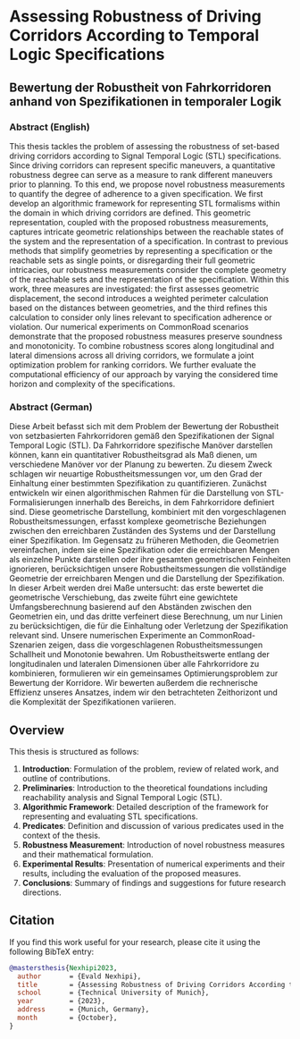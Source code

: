 # Assessing Robustness of Driving Corridors According to Temporal Logic Specifications

## Bewertung der Robustheit von Fahrkorridoren anhand von Spezifikationen in temporaler Logik

### Abstract (English)
This thesis tackles the problem of assessing the robustness of set-based driving corridors according to Signal Temporal Logic (STL) specifications. Since driving corridors can represent specific maneuvers, a quantitative robustness degree can serve as a measure to rank different maneuvers prior to planning. To this end, we propose novel robustness measurements to quantify the degree of adherence to a given specification. We first develop an algorithmic framework for representing STL formalisms within the domain in which driving corridors are defined. This geometric representation, coupled with the proposed robustness measurements, captures intricate geometric relationships between the reachable states of the system and the representation of a specification. In contrast to previous methods that simplify geometries by representing a specification or the reachable sets as single points, or disregarding their full geometric intricacies, our robustness measurements consider the complete geometry of the reachable sets and the representation of the specification. Within this work, three measures are investigated: the first assesses geometric displacement, the second introduces a weighted perimeter calculation based on the distances between geometries, and the third refines this calculation to consider only lines relevant to specification adherence or violation. Our numerical experiments on CommonRoad scenarios demonstrate that the proposed robustness measures preserve soundness and monotonicity. To combine robustness scores along longitudinal and lateral dimensions across all driving corridors, we formulate a joint optimization problem for ranking corridors. We further evaluate the computational efficiency of our approach by varying the considered time horizon and complexity of the specifications.

### Abstract (German)
Diese Arbeit befasst sich mit dem Problem der Bewertung der Robustheit von setzbasierten Fahrkorridoren gemäß den Spezifikationen der Signal Temporal Logic (STL). Da Fahrkorridore spezifische Manöver darstellen können, kann ein quantitativer Robustheitsgrad als Maß dienen, um verschiedene Manöver vor der Planung zu bewerten. Zu diesem Zweck schlagen wir neuartige Robustheitsmessungen vor, um den Grad der Einhaltung einer bestimmten Spezifikation zu quantifizieren. Zunächst entwickeln wir einen algorithmischen Rahmen für die Darstellung von STL-Formalisierungen innerhalb des Bereichs, in dem Fahrkorridore definiert sind. Diese geometrische Darstellung, kombiniert mit den vorgeschlagenen Robustheitsmessungen, erfasst komplexe geometrische Beziehungen zwischen den erreichbaren Zuständen des Systems und der Darstellung einer Spezifikation. Im Gegensatz zu früheren Methoden, die Geometrien vereinfachen, indem sie eine Spezifikation oder die erreichbaren Mengen als einzelne Punkte darstellen oder ihre gesamten geometrischen Feinheiten ignorieren, berücksichtigen unsere Robustheitsmessungen die vollständige Geometrie der erreichbaren Mengen und die Darstellung der Spezifikation. In dieser Arbeit werden drei Maße untersucht: das erste bewertet die geometrische Verschiebung, das zweite führt eine gewichtete Umfangsberechnung basierend auf den Abständen zwischen den Geometrien ein, und das dritte verfeinert diese Berechnung, um nur Linien zu berücksichtigen, die für die Einhaltung oder Verletzung der Spezifikation relevant sind. Unsere numerischen Experimente an CommonRoad-Szenarien zeigen, dass die vorgeschlagenen Robustheitsmessungen Schallheit und Monotonie bewahren. Um Robustheitswerte entlang der longitudinalen und lateralen Dimensionen über alle Fahrkorridore zu kombinieren, formulieren wir ein gemeinsames Optimierungsproblem zur Bewertung der Korridore. Wir bewerten außerdem die rechnerische Effizienz unseres Ansatzes, indem wir den betrachteten Zeithorizont und die Komplexität der Spezifikationen variieren.

## Overview
This thesis is structured as follows:

1. **Introduction**: Formulation of the problem, review of related work, and outline of contributions.
2. **Preliminaries**: Introduction to the theoretical foundations including reachability analysis and Signal Temporal Logic (STL).
3. **Algorithmic Framework**: Detailed description of the framework for representing and evaluating STL specifications.
4. **Predicates**: Definition and discussion of various predicates used in the context of the thesis.
5. **Robustness Measurement**: Introduction of novel robustness measures and their mathematical formulation.
6. **Experimental Results**: Presentation of numerical experiments and their results, including the evaluation of the proposed measures.
7. **Conclusions**: Summary of findings and suggestions for future research directions.

## Citation
If you find this work useful for your research, please cite it using the following BibTeX entry:

```bibtex
@mastersthesis{Nexhipi2023,
  author       = {Evald Nexhipi},
  title        = {Assessing Robustness of Driving Corridors According to Temporal Logic Specifications},
  school       = {Technical University of Munich},
  year         = {2023},
  address      = {Munich, Germany},
  month        = {October},
}
